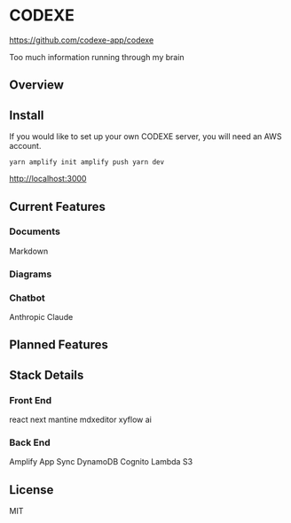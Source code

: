 # CODEXE
https://github.com/codexe-app/codexe

Too much information running through my brain

## Overview

## Install

If you would like to set up your own CODEXE server, you will need an AWS account.&#x20;

`yarn
amplify init
amplify push
yarn dev`

[http://localhost:3000](http://localhost:3000/)

## Current Features

### Documents
Markdown
### Diagrams

### Chatbot
Anthropic Claude
## Planned Features

## Stack Details

### Front End
react
next
mantine
mdxeditor
xyflow
ai

### Back End
Amplify
App Sync
DynamoDB
Cognito
Lambda
S3

## License

MIT